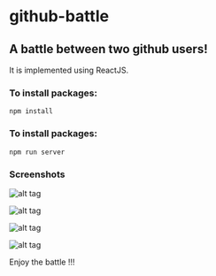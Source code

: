 # github-battle
## A battle between two github users!

It is implemented using ReactJS.

### To install packages:

```npm install ```

### To install packages:

```npm run server```

### Screenshots

![alt tag]()

![alt tag]()

![alt tag]()

![alt tag]()

Enjoy the battle !!!
